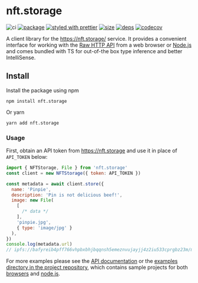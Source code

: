 # nft.storage

![ci][ci.icon]
[![package][version.icon]][package.url]
[![styled with prettier][prettier.icon]][prettier.url]
[![size][size.icon]][size.url]
[![deps][deps.icon]][deps.url]
[![codecov][cov.icon]][cov.url]

A client library for the https://nft.storage/ service. It provides a convenient interface for working with the [Raw HTTP API][] from a web browser or [Node.js][] and comes bundled with TS for out-of-the box type inference and better IntelliSense.

## Install

Install the package using npm

```
npm install nft.storage
```

Or yarn

```
yarn add nft.storage
```

### Usage

First, obtain an API token from https://nft.storage and use it in place of `API_TOKEN` below:

```js
import { NFTStorage, File } from 'nft.storage'
const client = new NFTStorage({ token: API_TOKEN })

const metadata = await client.store({
  name: 'Pinpie',
  description: 'Pin is not delicious beef!',
  image: new File(
    [
      /* data */
    ],
    'pinpie.jpg',
    { type: 'image/jpg' }
  ),
})
console.log(metadata.url)
// ipfs://bafyreib4pff766vhpbxbhjbqqnsh5emeznvujayjj4z2iu533cprgbz23m/metadata.json
```

For more examples please see the [API documentation](https://ipfs-shipyard.github.io/nft.storage/client/) or the [examples directory in the project repository][examples directory], which contains sample projects for both [browsers][examples.browser] and [node.js][examples.node].

[raw http api]: https://nft.storage/#api-docs
[node.js]: https://nodejs.org/
[api documentation]: https://ipfs-shipyard.github.io/nft.storage/client/
[examples directory]: https://github.com/ipfs-shipyard/nft.storage/tree/main/packages/client/examples
[examples.node]: https://github.com/ipfs-shipyard/nft.storage/tree/main/packages/client/examples/node.js
[examples.browser]: https://github.com/ipfs-shipyard/nft.storage/tree/main/packages/client/examples/browser
[ci.icon]: https://github.com/ipfs-shipyard/nft.storage/actions/workflows/client.yml/badge.svg
[version.icon]: https://img.shields.io/npm/v/nft.storage.svg
[package.url]: https://npmjs.org/package/nft.storage
[prettier.icon]: https://img.shields.io/badge/styled_with-prettier-ff69b4.svg
[prettier.url]: https://github.com/prettier/prettier
[size.icon]: https://badgen.net/bundlephobia/minzip/nft.storage
[size.url]: https://bundlephobia.com/result?p=nft.storage
[deps.icon]: https://status.david-dm.org/gh/ipfs-shipyard/nft.storage.svg?path=packages/client
[deps.url]: https://david-dm.org/ipfs-shipyard/nft.storage?path=packages/client
[cov.icon]: https://codecov.io/gh/ipfs-shipyard/nft.storage/branch/main/graph/badge.svg?token=dU5oWrlqHF
[cov.url]: https://codecov.io/gh/ipfs-shipyard/nft.storage
